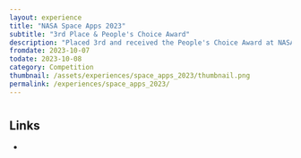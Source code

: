 ```yaml
---
layout: experience
title: "NASA Space Apps 2023"
subtitle: "3rd Place & People's Choice Award"
description: "Placed 3rd and received the People's Choice Award at NASA Space Apps Hackathon 2023 Oshawa"
fromdate: 2023-10-07
todate: 2023-10-08
category: Competition
thumbnail: /assets/experiences/space_apps_2023/thumbnail.png
permalink: /experiences/space_apps_2023/
---
```


#

## Links

-
